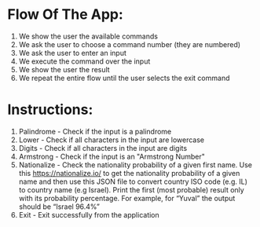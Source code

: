 # Flow Of The App:
1. We show the user the available commands
2. We ask the user to choose a command number (they are numbered)
3. We ask the user to enter an input
4. We execute the command over the input
5. We show the user the result
6. We repeat the entire flow until the user selects the exit command

# Instructions:
1. Palindrome - Check if the input is a palindrome
2. Lower - Check if all characters in the input are lowercase
3. Digits - Check if all characters in the input are digits
4. Armstrong - Check if the input is an "Armstrong Number"
5. Nationalize - Check the nationality probability of a given first name. Use this https://nationalize.io/ to get the nationality probability of a given name and then use this JSON file to convert country ISO code (e.g. IL) to country name (e.g Israel). Print the first (most probable) result only with its probability percentage. For example, for “Yuval” the output should be “Israel 96.4%”
6. Exit - Exit successfully from the application
